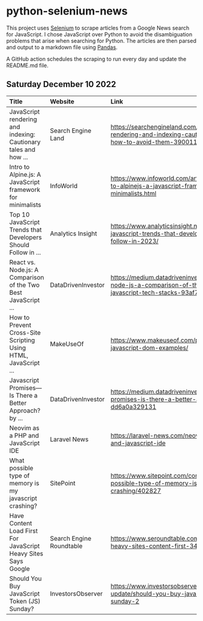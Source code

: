# python-selenium-news

This project uses [Selenium](https://www.seleniumhq.org/) to scrape articles from a Google News search for JavaScript.
I chose JavaScript over Python to avoid the disambiguation problems that arise when searching for Python.
The articles are then parsed and output to a markdown file using [Pandas](https://pandas.pydata.org/).

A GitHub action schedules the scraping to run every day and update the README.md file.

## Saturday December 10 2022


| Title                                                           | Website                  | Link                                                                                                                    |
|:----------------------------------------------------------------|:-------------------------|:------------------------------------------------------------------------------------------------------------------------|
| JavaScript rendering and indexing: Cautionary tales and how ... | Search Engine Land       | https://searchengineland.com/javascript-rendering-and-indexing-cautionary-tales-and-how-to-avoid-them-390011            |
| Intro to Alpine.js: A JavaScript framework for minimalists      | InfoWorld                | https://www.infoworld.com/article/3682135/intro-to-alpinejs-a-javascript-framework-for-minimalists.html                 |
| Top 10 JavaScript Trends that Developers Should Follow in ...   | Analytics Insight        | https://www.analyticsinsight.net/top-10-javascript-trends-that-developers-should-follow-in-2023/                        |
| React vs. Node.js: A Comparison of the Two Best JavaScript ...  | DataDrivenInvestor       | https://medium.datadriveninvestor.com/react-vs-node-js-a-comparison-of-the-two-best-javascript-tech-stacks-93af755502db |
| How to Prevent Cross-Site Scripting Using HTML, JavaScript ...  | MakeUseOf                | https://www.makeuseof.com/prevent-xss-html-javascript-dom-examples/                                                     |
| Javascript Promises— Is There a Better Approach?  by ...        | DataDrivenInvestor       | https://medium.datadriveninvestor.com/javascript-promises-is-there-a-better-approach-dd6a0a329131                       |
| Neovim as a PHP and JavaScript IDE                              | Laravel News             | https://laravel-news.com/neovim-as-a-php-and-javascript-ide                                                             |
| What possible type of memory is my javascript crashing?         | SitePoint                | https://www.sitepoint.com/community/t/what-possible-type-of-memory-is-my-javascript-crashing/402827                     |
| Have Content Load First For JavaScript Heavy Sites Says Google  | Search Engine Roundtable | https://www.seroundtable.com/google-javascript-heavy-sites-content-first-34516.html                                     |
| Should You Buy JavaScript Token (JS) Sunday?                    | InvestorsObserver        | https://www.investorsobserver.com/news/crypto-update/should-you-buy-javascript-token-js-sunday-2                        |